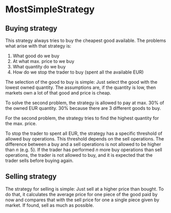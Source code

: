 # MostSimpleStrategy

## Buying strategy

This strategy always tries to buy the cheapest good available. The problems what arise with
that strategy is:

1. What good do we buy
2. At what max. price to we buy
3. What quantity do we buy
4. How do we stop the trader to buy (spent all the available EUR)

The selection of the good to buy is simple: Just select the good with the lowest owned
quantity. The assumptions are, if the quantity is low, then markets own a lot of that good
and price is cheap.

To solve the second problem, the strategy is allowed to pay at max. 30% of the owned EUR
quantity. 30% because there are 3 different goods to buy.

For the second problem, the strategy tries to find the highest quantity for the max. price.

To stop the trader to spent all EUR, the strategy has a specific threshold of allowed buy
operations. This threshold depends on the sell operations. The difference between a buy
and a sell operations is not allowed to be higher than *n* (e.g. 5). If the trader has
performed *n* more buy operations than sell operations, the trader is not allowed to buy,
and it is expected that the trader sells before buying again.

## Selling strategy

The strategy for selling is simple: Just sell at a higher price than bought. To do that, it
calculates the average price for one piece of the good paid by now and compares that with the 
sell price for one a single piece given by market. If found, sell as much as possible.